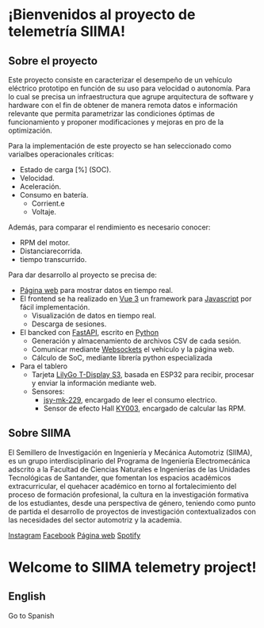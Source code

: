 # ¡Bienvenidos al proyecto de telemetría SIIMA!


## Sobre el proyecto
Este proyecto consiste en caracterizar el desempeño de un vehículo eléctrico prototipo en función de su uso para velocidad o autonomía. Para lo cual se precisa un infraestructura que agrupe arquitectura de software y hardware con el fin de obtener de manera remota datos e información relevante que permita parametrizar las condiciones óptimas de funcionamiento y proponer modificaciones y mejoras en pro de la optimización.

Para la implementación de este proyecto se han seleccionado como varialbes operacionales críticas:
- Estado de carga [%] (SOC).
- Velocidad.
- Aceleración.
- Consumo en batería.
  - Corrient.e
  - Voltaje.

Además, para comparar el rendimiento es necesario conocer:
- RPM del motor.
- Distanciarecorrida.
- tiempo transcurrido.

Para dar desarrollo al proyecto se precisa de:
-  [Página web](siima.tech) para mostrar datos en tiempo real.
  - El frontend se ha realizado en [Vue 3](https://vuejs.org/) un framework para [Javascript](https://www.javascript.com/about) por fácil implementación.
    -  Visualización de datos en tiempo real.
    -  Descarga de sesiones.
  - El bancked con [FastAPI](https://fastapi.tiangolo.com/), escrito en [Python](https://www.python.org/about/)
    - Generación y almacenamiento de archivos CSV de cada sesión.
    - Comunicar mediante [Websockets](https://developer.mozilla.org/en-US/docs/Web/API/WebSockets_API) el vehículo y la página web.
    - Cálculo de SoC, mediante librería python especializada
  - Para el tablero
      - Tarjeta [LilyGo T-Display S3](https://github.com/Xinyuan-LilyGO/T-Display-S3), basada en ESP32 para recibir, procesar y enviar la información mediante web.
      - Sensores:
         - [jsy-mk-229](https://www.jsypowermeter.com/jsy-mk-229-single-channel-ac-dc-electric-energy-metering-module-product/#:~:text=Accurate%20measurement%20of%20voltage,), encargado de leer el consumo electrico.
         - Sensor de efecto Hall [KY003](https://infodatasheet.com/ky-003-hall-magnetic-sensor-datasheet.html#:~:text=The%20KY%20003%20Hall%20Magnetic%20Sensor), encargado de calcular las RPM.

## Sobre SIIMA
El Semillero de Investigación en Ingeniería y Mecánica Automotriz (SIIMA), es un grupo interdisciplinario del Programa de Ingeniería Electromecánica adscrito a la Facultad de Ciencias Naturales e Ingenierías de las Unidades Tecnológicas de Santander, que fomentan los espacios académicos extracurricular, el quehacer académico en torno al fortalecimiento del proceso de formación profesional, la cultura en la investigación formativa de los estudiantes, desde una perspectiva de género, teniendo como punto de partida el desarrollo de proyectos de investigación contextualizados con las necesidades del sector automotriz y la academia.

[Instagram](https://www.instagram.com/semillerosiima/?igshid=YmMyMTA2M2Y%3D)
[Facebook](https://www.facebook.com/semilleroSIIMA2019)
[Página web](https://semillerosiima.netlify.app/)
[Spotify](https://open.spotify.com/show/2c8s01dKuKy0oXlhpxSevk?si=5b4215cfc4364aaf)

# Welcome to SIIMA telemetry project!

## English
Go to Spanish 
